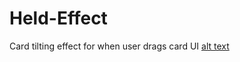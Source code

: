 # Held-Effect
Card tilting effect for when user drags card UI
[alt text](Images/SceneStructure.png "How the scene should be structured")
